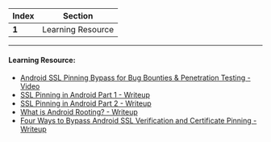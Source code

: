 Index | Section
---   | ---
**1** | Learning Resource

---

#### Learning Resource:

* [Android SSL Pinning Bypass for Bug Bounties & Penetration Testing - Video](https://www.youtube.com/watch?v=ENyEcwLaz-A&t=1398s)
* [SSL Pinning in Android Part 1 - Writeup](https://tech.groww.in/ssl-pinning-in-android-part-1-d23a01d51fd6)
* [SSL Pinning in Android Part 2 - Writeup](https://tech.groww.in/ssl-pinning-in-android-part-2-b591dfc8c2f1)
* [What is Android Rooting? - Writeup](https://www.geeksforgeeks.org/what-is-android-rooting/)
* [Four Ways to Bypass Android SSL Verification and Certificate Pinning - Writeup](https://www.netspi.com/blog/technical/mobile-application-penetration-testing/four-ways-bypass-android-ssl-verification-certificate-pinning/)

